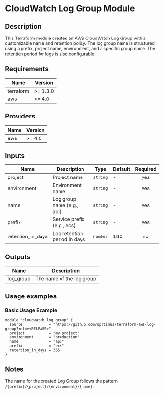 # CloudWatch Log Group Module

## Description

This Terraform module creates an AWS CloudWatch Log Group with a customizable name and retention policy. The log group name is structured using a prefix, project name, environment, and a specific group name. The retention period for logs is also configurable.

## Requirements

| Name      | Version  |
|-----------|----------|
| terraform | >= 1.3.0 |
| aws       | >= 4.0   |

## Providers

| Name | Version  |
|------|----------|
| aws  | >= 4.0   |

## Inputs

| Name             | Description                                  | Type      | Default | Required |
|------------------|----------------------------------------------|-----------|---------|:--------:|
| project          | Project name                                 | `string`  | -       |   yes    |
| environment      | Environment name                             | `string`  | -       |   yes    |
| name             | Log group name (e.g., api)                   | `string`  | -       |   yes    |
| prefix           | Service prefix (e.g., ecs)                   | `string`  | -       |   yes    |
| retention_in_days| Log retention period in days                 | `number`  | 180     |    no    |

## Outputs

| Name      | Description           |
|-----------|-----------------------|
| log_group | The name of the log group |

## Usage examples

### Basic Usage Example

```hcl
module "cloudwatch_log_group" {
  source            = "https://github.com/opstimus/terraform-aws-log-group?ref=v<RELEASE>"
  project           = "my-project"
  environment       = "production"
  name              = "api"
  prefix            = "ecs"
  retention_in_days = 365
}
```

## Notes

The name for the created Log Group follows the pattern `/{prefix}/{project}/{environment}/{name}`.
